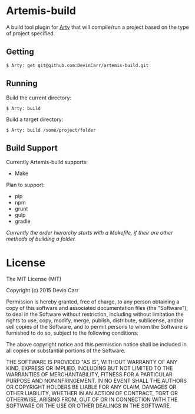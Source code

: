 Artemis-build
=============
A build tool plugin for [Arty](https://github.com/DevinCarr/artemis-core) that will compile/run a project based on the type of project specified.

## Getting
```
$ Arty: get git@github.com:DevinCarr/artemis-build.git
```

## Running
Build the current directory:
```
$ Arty: build
```

Build a target directory:
```
$ Arty: build /some/project/folder
```

## Build Support
Currently Artemis-build supports:
- Make

Plan to support:
- pip
- npm
- grunt
- gulp
- gradle

*Currently the order hierarchy starts with a Makefile, if their are other methods of building a folder.*

# License
The MIT License (MIT)

Copyright (c) 2015 Devin Carr

Permission is hereby granted, free of charge, to any person obtaining a copy
of this software and associated documentation files (the "Software"), to deal
in the Software without restriction, including without limitation the rights
to use, copy, modify, merge, publish, distribute, sublicense, and/or sell
copies of the Software, and to permit persons to whom the Software is
furnished to do so, subject to the following conditions:

The above copyright notice and this permission notice shall be included in all
copies or substantial portions of the Software.

THE SOFTWARE IS PROVIDED "AS IS", WITHOUT WARRANTY OF ANY KIND, EXPRESS OR
IMPLIED, INCLUDING BUT NOT LIMITED TO THE WARRANTIES OF MERCHANTABILITY,
FITNESS FOR A PARTICULAR PURPOSE AND NONINFRINGEMENT. IN NO EVENT SHALL THE
AUTHORS OR COPYRIGHT HOLDERS BE LIABLE FOR ANY CLAIM, DAMAGES OR OTHER
LIABILITY, WHETHER IN AN ACTION OF CONTRACT, TORT OR OTHERWISE, ARISING FROM,
OUT OF OR IN CONNECTION WITH THE SOFTWARE OR THE USE OR OTHER DEALINGS IN THE
SOFTWARE.
